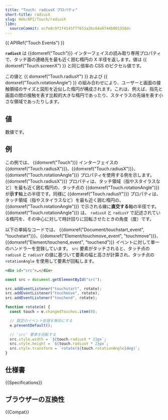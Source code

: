 ```yaml
---
title: "Touch: radiusX プロパティ"
short-title: radiusX
slug: Web/API/Touch/radiusX
l10n:
  sourceCommit: acfe8c9f1f4145f77653a2bc64a9744b001358dc
---
```


{{ APIRef("Touch Events") }}

**`radiusX`** は {{domxref("Touch")}} インターフェイスの読み取り専用プロパティで、タッチ面の連絡先を最も近く囲む楕円の X 半径を返します。値は {{ domxref("Touch.screenX") }} と同じ倍率の CSS のピクセル値です。

この値と {{ domxref("Touch.radiusY") }} および {{ domxref("Touch.rotationAngle") }} の組み合わせにより、ユーザーと画面の接触領域のサイズと図形を近似した楕円が構成されます。これは、例えば、指先と画面の間の接触を表す比較的大きな楕円であったり、スタイラスの先端を表す小さな領域であったりします。

## 値

数値です。

## 例

この例では、 {{domxref("Touch")}} インターフェイスの {{domxref("Touch.radiusX")}}、{{domxref("Touch.radiusX")}}、{{domxref("Touch.rotationAngle")}} プロパティを使用する例を示します。 {{domxref("Touch.radiusX")}} プロパティは、タッチ領域（指やスタイラスなど）を最も近く囲む楕円の、タッチ点の {{domxref("Touch.rotationAngle")}} が**示す**軸上の半径です。同様に {{domxref("Touch.radiusY")}} プロパティは、タッチ領域（指やスタイラスなど）を最も近く囲む楕円の、 {{domxref("Touch.rotationAngle")}} で示される線に**直交する**軸の半径です。 {{domxref("Touch.rotationAngle")}} は、 `radiusX` と `radiusY` で記述されている楕円を、その中心に対して時計回りに回転させたときの角度（度）です。

以下の単純なコードでは、 {{domxref("Document/touchstart_event", "touchstart")}}、{{domxref("Element/touchmove_event", "touchmove")}}、{{domxref("Element/touchend_event", "touchend")}} イベントに対して単一のハンドラーを登録しています。 `src` 要素がタッチされると、タッチ点の `radiusX` と `radiusY` の値に基づいて要素の幅と高さが計算され、タッチ点の `rotationAngle` を使用して要素が回転します。

```html
<div id="src">…</div>
```

```js
const src = document.getElementById("src");

src.addEventListener("touchstart", rotate);
src.addEventListener("touchmove", rotate);
src.addEventListener("touchend", rotate);

function rotate(e) {
  const touch = e.changedTouches.item(0);

  // 既定のイベント処理を無効にする
  e.preventDefault();

  // 'src' 要素を回転する
  src.style.width = `${touch.radiusX * 2}px`;
  src.style.height = `${touch.radiusY * 2}px`;
  src.style.transform = `rotate(${touch.rotationAngle}deg)`;
}
```

## 仕様書

{{Specifications}}

## ブラウザーの互換性

{{Compat}}
